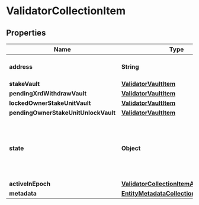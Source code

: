 

# ValidatorCollectionItem


## Properties

| Name | Type | Description | Notes |
|------------ | ------------- | ------------- | -------------|
|**address** | **String** | Bech32m-encoded human readable version of the address. |  |
|**stakeVault** | [**ValidatorVaultItem**](ValidatorVaultItem.md) |  |  |
|**pendingXrdWithdrawVault** | [**ValidatorVaultItem**](ValidatorVaultItem.md) |  |  |
|**lockedOwnerStakeUnitVault** | [**ValidatorVaultItem**](ValidatorVaultItem.md) |  |  |
|**pendingOwnerStakeUnitUnlockVault** | [**ValidatorVaultItem**](ValidatorVaultItem.md) |  |  |
|**state** | **Object** | Validator inner state representation. This type is defined in the Core API as &#x60;ValidatorFieldStateValue&#x60;. See the Core API documentation for more details.  |  [optional] |
|**activeInEpoch** | [**ValidatorCollectionItemActiveInEpoch**](ValidatorCollectionItemActiveInEpoch.md) |  |  [optional] |
|**metadata** | [**EntityMetadataCollection**](EntityMetadataCollection.md) |  |  |



